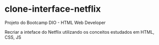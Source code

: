 # clone-interface-netflix
Projeto do Bootcamp DIO - HTML Web Developer

Recriar a inteface do Netflix utilizando os conceitos estudados em HTML, CSS, JS
